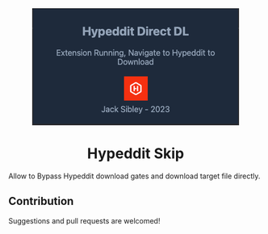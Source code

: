 <div align="center"> 
<img src="demo.png" align="center">
<h1 align="center"> Hypeddit Skip </h1>
</div>
Allow to Bypass Hypeddit download gates and download target file directly.

## Contribution

Suggestions and pull requests are welcomed!
